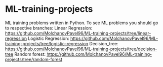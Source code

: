 # ML-training-projects
ML training problems written in Python.
To see ML problems you should go to respective branches:
Linear Regression: https://github.com/MolchanovPavel96/ML-training-projects/tree/linear-regression
Logistic Regression: https://github.com/MolchanovPavel96/ML-training-projects/tree/logistic-regression
Decision_tree: https://github.com/MolchanovPavel96/ML-training-projects/tree/decision-tree
Random forest: https://github.com/MolchanovPavel96/ML-training-projects/tree/random-forest
